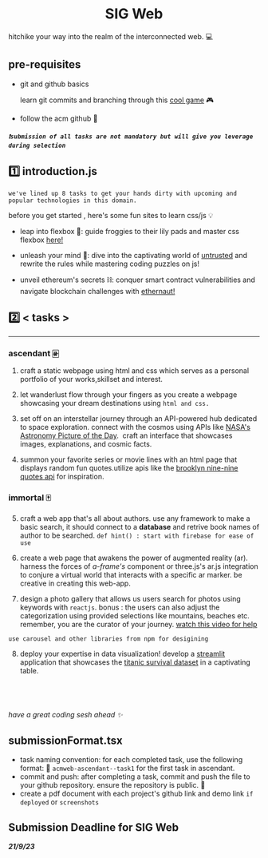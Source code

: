 <p align="center">
<!-- 
<a href="https://aseam.acm.org/">
    <img src="" alt="Logo" width=30%>
  </a>
-->
  <h1 align="center">SIG Web</h1>
</p>

hitchike your way into the realm of the interconnected web.  💻

## pre-requisites
- git and github basics 

    learn git commits and branching through this [cool game](https://learngitbranching.js.org/) 🎮

-  follow the acm github 🌟

##### `❗submission of all tasks are not mandatory but will give you leverage during selection`


## 1️⃣ introduction.js

`we've lined up 8 tasks to get your hands dirty with upcoming and popular technologies in this domain.`

before you get started , here's some fun sites to learn css/js 💡
      
- leap into flexbox  🐸: guide froggies to their lily pads and master css flexbox   [here!](https://flexboxfroggy.com/)

- unleash your mind 🚀: dive into the captivating world of [untrusted](https://alexnisnevich.github.io/untrusted/) and rewrite the rules while mastering coding puzzles on js! 

- unveil ethereum's secrets ⛓️: conquer smart contract vulnerabilities and navigate blockchain challenges with [ethernaut!](https://ethernaut.openzeppelin.com/)



## 2️⃣ < tasks >


---

### ascendant 🀅
1. craft a static webpage using html and css which serves as a personal portfolio of your works,skillset and interest.
 



2. let wanderlust flow through your fingers as you create a webpage showcasing your dream destinations using `html and css.` 

3. set off on an interstellar journey through an API-powered hub dedicated to space exploration. connect with the cosmos using APIs like [NASA's Astronomy Picture of the Day](https://data.nasa.gov/Space-Science/Astronomy-Picture-of-the-Day-API/ez2w-t8ua).  &nbsp;craft an interface that  showcases  images,  explanations, and  cosmic facts.

4. summon your favorite series or movie lines with an html page that displays random fun quotes.utilize apis like the [brooklyn nine-nine quotes api](https://rapidapi.com/JacksonBright/api/brooklyn-nine-nine-quotes) for inspiration. 


### immortal 🀄

5. craft a web app that's all about authors. use any framework to make a basic search, it should connect to a  **database** and retrive book names of author to be searched.  `def hint() : start with firebase for ease of use`

6. create a web page that awakens the power of augmented reality (ar). harness the forces of _a-frame's <a-marker>_ component or three.js's ar.js integration to conjure a virtual world that interacts with a specific ar marker. be creative in creating this web-app.

7. design a photo gallery that allows us users search for photos using keywords with `reactjs`. bonus : the users can also adjust the categorization using provided selections like mountains, beaches etc. remember, you are the curator of your journey. 
[watch this video for help](https://www.youtube.com/watch?v=yUau8xImmK0)

 `use carousel and other libraries from npm for desigining`

8. deploy your expertise in data visualization! develop a [streamlit](https://towardsdatascience.com/data-apps-with-pythons-streamlit-b14aaca7d083) application that showcases the [titanic survival dataset](https://www.kaggle.com/competitions/titanic) in a captivating table. 
## &nbsp;&nbsp;&nbsp;&nbsp;&nbsp;</tasks>




_have a great coding sesh ahead ✨_


## submissionFormat.tsx
- task naming convention: for each completed task, use the following format: 📝  `acmweb-ascendant--task1` for the first task in ascendant.
- commit and push: after completing a task, commit and push the file to your github repository. ensure the repository is public. 🚀
- create a pdf document with each project's github link and demo link `if deployed` or `screenshots`

## Submission Deadline for SIG Web
**_21/9/23_**
